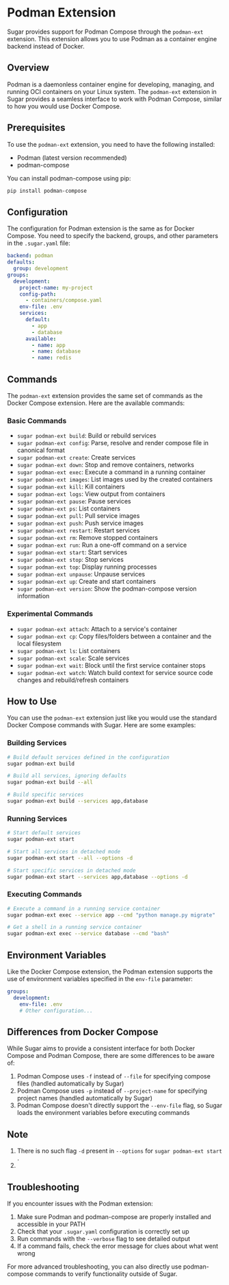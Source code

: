 # Podman Extension

Sugar provides support for Podman Compose through the `podman-ext` extension.
This extension allows you to use Podman as a container engine backend instead of
Docker.

## Overview

Podman is a daemonless container engine for developing, managing, and running
OCI containers on your Linux system. The `podman-ext` extension in Sugar
provides a seamless interface to work with Podman Compose, similar to how you
would use Docker Compose.

## Prerequisites

To use the `podman-ext` extension, you need to have the following installed:

- Podman (latest version recommended)
- podman-compose

You can install podman-compose using pip:

```bash
pip install podman-compose
```

## Configuration

The configuration for Podman extension is the same as for Docker Compose. You
need to specify the backend, groups, and other parameters in the `.sugar.yaml`
file:

```yaml
backend: podman
defaults:
  group: development
groups:
  development:
    project-name: my-project
    config-path:
      - containers/compose.yaml
    env-file: .env
    services:
      default:
        - app
        - database
      available:
        - name: app
        - name: database
        - name: redis
```

## Commands

The `podman-ext` extension provides the same set of commands as the Docker
Compose extension. Here are the available commands:

### Basic Commands

- `sugar podman-ext build`: Build or rebuild services
- `sugar podman-ext config`: Parse, resolve and render compose file in canonical
  format
- `sugar podman-ext create`: Create services
- `sugar podman-ext down`: Stop and remove containers, networks
- `sugar podman-ext exec`: Execute a command in a running container
- `sugar podman-ext images`: List images used by the created containers
- `sugar podman-ext kill`: Kill containers
- `sugar podman-ext logs`: View output from containers
- `sugar podman-ext pause`: Pause services
- `sugar podman-ext ps`: List containers
- `sugar podman-ext pull`: Pull service images
- `sugar podman-ext push`: Push service images
- `sugar podman-ext restart`: Restart services
- `sugar podman-ext rm`: Remove stopped containers
- `sugar podman-ext run`: Run a one-off command on a service
- `sugar podman-ext start`: Start services
- `sugar podman-ext stop`: Stop services
- `sugar podman-ext top`: Display running processes
- `sugar podman-ext unpause`: Unpause services
- `sugar podman-ext up`: Create and start containers
- `sugar podman-ext version`: Show the podman-compose version information

### Experimental Commands

- `sugar podman-ext attach`: Attach to a service's container
- `sugar podman-ext cp`: Copy files/folders between a container and the local
  filesystem
- `sugar podman-ext ls`: List containers
- `sugar podman-ext scale`: Scale services
- `sugar podman-ext wait`: Block until the first service container stops
- `sugar podman-ext watch`: Watch build context for service source code changes
  and rebuild/refresh containers

## How to Use

You can use the `podman-ext` extension just like you would use the standard
Docker Compose commands with Sugar. Here are some examples:

### Building Services

```bash
# Build default services defined in the configuration
sugar podman-ext build

# Build all services, ignoring defaults
sugar podman-ext build --all

# Build specific services
sugar podman-ext build --services app,database
```

### Running Services

```bash
# Start default services
sugar podman-ext start

# Start all services in detached mode
sugar podman-ext start --all --options -d

# Start specific services in detached mode
sugar podman-ext start --services app,database --options -d
```

### Executing Commands

```bash
# Execute a command in a running service container
sugar podman-ext exec --service app --cmd "python manage.py migrate"

# Get a shell in a running service container
sugar podman-ext exec --service database --cmd "bash"
```

## Environment Variables

Like the Docker Compose extension, the Podman extension supports the use of
environment variables specified in the `env-file` parameter:

```yaml
groups:
  development:
    env-file: .env
    # Other configuration...
```

## Differences from Docker Compose

While Sugar aims to provide a consistent interface for both Docker Compose and
Podman Compose, there are some differences to be aware of:

1. Podman Compose uses `-f` instead of `--file` for specifying compose files
   (handled automatically by Sugar)
2. Podman Compose uses `-p` instead of `--project-name` for specifying project
   names (handled automatically by Sugar)
3. Podman Compose doesn't directly support the `--env-file` flag, so Sugar loads
   the environment variables before executing commands

## Note

1. There is no such flag `-d` present in `--options` for
   `sugar podman-ext start` .
2.

## Troubleshooting

If you encounter issues with the Podman extension:

1. Make sure Podman and podman-compose are properly installed and accessible in
   your PATH
2. Check that your `.sugar.yaml` configuration is correctly set up
3. Run commands with the `--verbose` flag to see detailed output
4. If a command fails, check the error message for clues about what went wrong

For more advanced troubleshooting, you can also directly use podman-compose
commands to verify functionality outside of Sugar.
